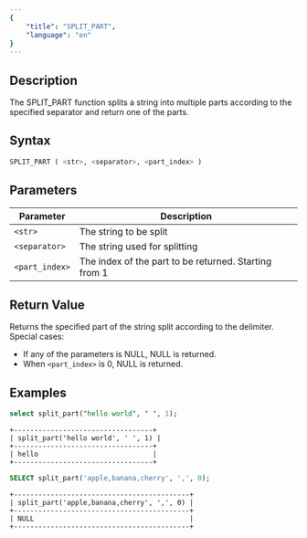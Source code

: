 ```yaml
---
{
    "title": "SPLIT_PART",
    "language": "en"
}
---
```


## Description

The SPLIT_PART function splits a string into multiple parts according to the specified separator and return one of the parts.

## Syntax

```sql
SPLIT_PART ( <str>, <separator>, <part_index> )
```

## Parameters

| Parameter      | Description                                           |
|----------------|-------------------------------------------------------|
| `<str>`        | The string to be split                                |
| `<separator>`  | The string used for splitting                         |
| `<part_index>` | The index of the part to be returned. Starting from 1 |

## Return Value

Returns the specified part of the string split according to the delimiter. Special cases:

- If any of the parameters is NULL, NULL is returned.
- When `<part_index>` is 0, NULL is returned.

## Examples

```sql
select split_part("hello world", " ", 1);
```

```text
+----------------------------------+
| split_part('hello world', ' ', 1) |
+----------------------------------+
| hello                            |
+----------------------------------+
```

```sql
SELECT split_part('apple,banana,cherry', ',', 0);
```

```text
+-------------------------------------------+
| split_part('apple,banana,cherry', ',', 0) |
+-------------------------------------------+
| NULL                                      |
+-------------------------------------------+
```
